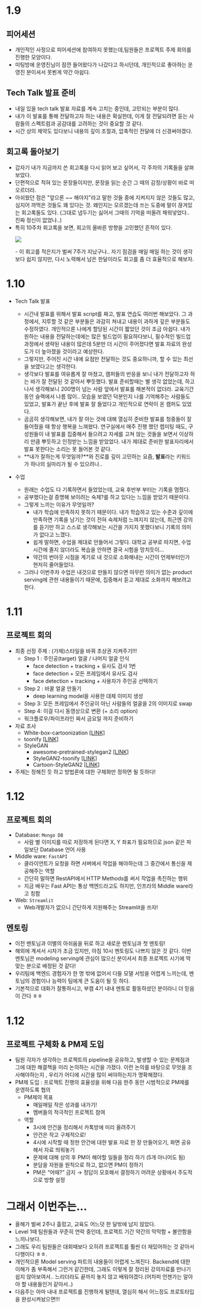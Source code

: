 # 1.9

## 피어세션
- 개인적인 사정으로 피어세션에 참여하지 못했는데,팀원들은 프로젝트 주제 회의를 진행한 모양이다.
- 미팅방에 운영진님이 잠깐 들어왔다가 나갔다고 하시던데, 개인적으로 좋아하는 운영진 분이셔서 못뵌게 약간 아쉽다.

## Tech Talk 발표 준비
- 내일 있을 tech talk 발표 자료를 계속 고치는 중인데, 고민되는 부분이 많다.
- 내가 이 발표를 통해 전달하고자 하는 내용은 확실한데, 이게 잘 전달되려면 듣는 사람들의 스펙트럼과 공감대를 고려하는 것이 중요할 것 같다.
- 시간 상의 제약도 있다보니 내용의 깊이 조절과, 압축적인 전달에 더 신경써야겠다. 

## 회고록 돌아보기
- 갑자기 내가 지금까지 쓴 회고록을 다시 읽어 보고 싶어서, 각 주차의 기록들을 살펴보았다.
- 단편적으로 적혀 있는 문장들이지만, 문장을 읽는 순간 그 때의 감정/상황이 바로 떠오르더라.
- 아쉬웠던 점은 "앞으론 ~~ 해야지"라고 말한 것들 중에 지켜지지 않은 것들도 많고, 심지어 까먹은 것들도 꽤 있다는 것. 왜인지는 모르겠는데 쓰는 도중에 말이 끊겨있는 회고록들도 있다. (그대로 냅두기는 싫어서 그때의 기억을 떠올려 채워넣었다.. 진짜 정신이 없었나..)
- 특히 10주차 회고록을 보면, 회고의 올바른 방향을 고민했던 흔적이 있다. 
    </p align="center"><img src="https://user-images.githubusercontent.com/62092317/211586174-fedec91b-0c10-4418-9fe2-e7c3563ae090.png"></p>
    - 이 회고를 적은지가 벌써 7주가 지났구나.. 자기 점검을 매일 매일 하는 것이 생각보다 쉽지 않지만, 다시 노력해서 남은 한달이라도 회고를 좀 더 효율적으로 해보자.


# 1.10 

- Tech Talk 발표 
    - 시간내 발표를 위해서 발표 script를 짜고, 발표 연습도 여러번 해보았다. 그 과정에서, 지루할 것 같은 부분들은 과감히 쳐내고 내용이 과하게 깊은 부분들도 수정하였다. 개인적으론 나에게 할당된 시간이 짧았던 것이 조금 아쉽다. 내가 원하는 내용을 전달하는데에는 많은 빌드업이 필요하다보니, 필수적인 빌드업 과정에서 생략된 내용이 많은데 5분만 더 시간이 주어졌다면 발표 자료의 완성도가 더 높아졌을 것이라고 예상한다.
    - 그렇지만, 주어진 시간 내에 요점만 전달하는 것도 중요하니까, 할 수 있는 최선을 보였다고는 생각한다.
    - 생각보다 발표를 여유롭게 잘 마쳤고, 캠퍼들의 반응을 보니 내가 전달하고자 하는 바가 잘 전달된 것 같아서 뿌듯했다. 발표 준비할때는 별 생각 없었는데, 하고나서 생각해보니 200명이 넘는 사람 앞에서 발표를 해본적이 없더라. 교육기간동안 슬랙에서 나름 많이.. 모습을 보였던 덕분인지 나를 기억해주는 사람들도 있었고, 발표가 끝난 후에 발표 잘 들었다고 개인적으로 연락이 온 캠퍼도 있었다.
    - 곰곰히 생각해보면, 내가 잘 아는 것에 대해 열심히 준비한 발표를 청중들이 잘 들어줬을 때 항상 행복을 느껴왔다. 연구실에서 매주 진행 했던 랩미팅 때도, 구성원들이 내 발표를 집중해서 들으려고 자세를 고쳐 앉는 것들을 보면서 이상하리 만큼 뿌듯하고 인정받는 느낌을 받았었다. 내가 제대로 준비한 발표자리에서 발표 못한다는 소리는 못 들어본 것 같다. 
    - **내가 잘하는게 무엇일까?**와 진로를 깊이 고민하는 요즘, **발표**라는 키워드가 하나의 실마리가 될 수 있으려나..

- 수업 
    - 원래는 수업도 다 기록하면서 들었었는데, 교육 후반부 부터는 기록을 멈췄다.
    - 공부했다는걸 증명해 보이려는 숙제?를 하고 있다는 느낌을 받았기 때문이다.
    - 그렇게 느끼는 이유가 무엇일까?
        - 내가 학습에 만족하지 못하기 때문이다. 내가 학습하고 있는 수준과 깊이에 만족하면 기록을 남기는 것이 전혀 숙제처럼 느껴지지 않는데, 최근엔 강의를 듣기만 하고 스스로 생각해보는 시간을 가지지 못했다보니 기록의 의미가 없다고 느꼈다.
        - 쉽게 말하면, 수업을 제대로 안들어서 그렇다. 대학교 공부로 따지면, 수업 시간에 졸지 않더라도 복습을 안하면 결국 시험을 망치듯이... 
        - 약간의 번아웃 시점을 계기로 내 것으로 소화해내는 시간이 언제부터인가 현저히 줄어들었다.
    - 그러나 이번주차 수업은 내것으로 만들지 않으면 아무런 의미가 없는 product serving에 관한 내용들이기 때문에, 집중해서 듣고 제대로 소화까지 해보려고 한다. 

# 1.11

## 프로젝트 회의
- 최종 선정 주제 : (가제)스타일을 바꿔 초상권 지켜주기!!!
    - Step 1 : 주인공(target) 얼굴 / 나머지 얼굴 인식
        - face detection + tracking + 유사도 검사 1번
        - face detection + 모든 프레임에서 유사도 검사
        - face detection + tracking + 사용자가 주인공 선택하기
    - Step 2 : 바꿀 얼굴 만들기
        - deep learning model을 사용한 대체 이미지 생성
    - Step 3: 모든 프레임에서 주인공이 아닌 사람들의 얼굴을 2의 이미지로 swap
    - Step 4: 이걸 다시 동영상으로 변환 (+ 소리 option)
    - 워크플로우/파이프라인 짜서 금요일 까지 준비하기
- 자료 조사
    - White-box-cartoonization [[LINK]](https://github.com/psi1104/White-box-Cartoonization)
    - toonify [[LINK]](https://github.com/justinpinkney/toonify)
    - StyleGAN
        - awesome-pretrained-stylegan2 [[LINK]](https://github.com/justinpinkney/awesome-pretrained-stylegan2)
        - StyleGAN2-toonify [[LINK]](https://github.com/wonwizard/stylgan2-toonify)
        - Cartoon-StyleGAN2 [[LINK]](https://happy-jihye.github.io/gan/gan-21/)
- 주제는 정해진 듯 하고 방법론에 대한 구체화만 정하면 될 듯하다!

# 1.12

## 프로젝트 회의
- Database: `Mongo DB`
    - 사람 별 이미지를 따로 저장하게 된다면 X, Y 좌표가 필요하므로 json 같은 파일보단 Database 언어 사용
- Middle ware: `FastAPI`
    - 클라이언트가 요청을 하면 서버에서 작업을 해야하는데 그 중간에서 통신을 제공해주는 역할
    - 간단히 말하면 RestAPI에서 HTTP Methods를 써서 작업을 촉진하는 행위
    - 지금 배우는 Fast API는 통상 백엔드라고도 하지만, 인프라의 Middle ware라고 칭함
- Web: `Streamlit`
    - Web개발자가 없으니 간단하게 지원해주는 Streamlit을 쓰자!
## 멘토링
- 이전 멘토님과 이별의 아쉬움을 뒤로 하고 새로운 멘토님과 첫 멘토링!
- 해외에 계셔서 시차가 조금 있지만, 아침 10시 멘토링도 나쁘지 않은 것 같다. 이번 멘토님은 modeling serving에 관심이 많으신 분이셔서 최종 프로젝트 시기에 딱 맞는 분으로 배정된 것 같다!
- 우리팀에 백엔드 경험자가 한 명 밖에 없어서 다들 모델 서빙을 어렵게 느끼는데, 멘토님의 경험이나 능력이 팀에게 큰 도움이 될 듯 하다.
- 기본적으로 대화가 잘통하시고, 부캠 4기 내내 멘토로 활동하셨던 분이라니 더 믿음이 간다 ㅎㅎ

# 1.12

## 프로젝트 구체화 & PM제 도입
- 팀원 각자가 생각하는 프로젝트의 pipeline을 공유하고, 발생할 수 있는 문제점과 그에 대한 해결책을 미리 논의하는 시간을 가졌다. 이런 논의를 바탕으로 무엇을 조사해야하는지 , 우리가 어디에 시간을 많이 써야하는지가 명확해졌다.  
- PM제 도입 : 프로젝트 진행의 효율성을 위해 다음 한주 동안 시범적으로 PM제를 운영하도록 협의
    - PM제의 목표
        - 매일매일 작은 성과를 내가기!
        - 멤버들의 적극적인 프로젝트 참여
    - 역할
        - 3시에 안건을 정리해서 카톡방에 미리 올려주기
        - 안건은 작고 구체적으로!
        - 4시에 시작할 때 정한 안건에 대한 발표 자료 한 장 만들어오기, 화면 공유해서 자료 띄워놓기
        - 문제에 대해 상의 후 PM이 해야할 일들을 정리 하기 (5개 아니어도 됨)
        - 분담을 자원을 원칙으로 하고, 없으면 PM이 정하기
        - PM은 “어때?” 금지 → 정답이 모호해서 결정하기 어려운 상황에서 주도적으로 방향 설정

# 그래서 이번주는...

- 올해가 벌써 2주나 흘렀고, 교육도 어느덧 한 달밖에 남지 않았다.
- Level 1때 팀원들과 꾸준히 연락 중인데, 프로젝트 기간 약간의 막막함 + 불안함을 느끼나보다.
- 그래도 우리 팀원들은 대회때보다 오히려 프로젝트를 훨씬 더 재밌어하는 것 같아서 다행이다 ㅎㅎ. 
- 개인적으론 Model serving 파트의 내용들이 어렵게 느껴진다. Backend에 대한 이해가 좀 부족해서 그런거 같긴한데, 그래도 이렇게 잘 정리된 강의자료를 만나기 쉽지 않아보여서.. 느리더라도 끝까지 놓지 않고 배워야겠다.(어차피 언젠가는 알아야 할 내용들인거 같아서..)
- 다음주는 아마 내내 프로젝트를 진행하게 될텐데, 열심히 해서 어느정도 프로토타입을 완성시켜놨으면!!!